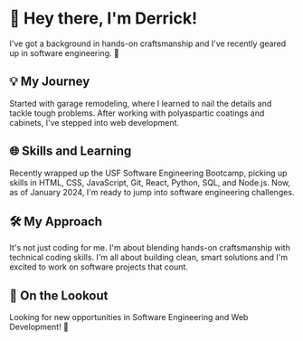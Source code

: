 # 👋 Hey there, I'm Derrick!

I've got a background in hands-on craftsmanship and I've recently geared up in software engineering. 🚀

## 💡 My Journey

Started with garage remodeling, where I learned to nail the details and tackle tough problems. After working with polyaspartic coatings and cabinets, I've stepped into web development.

## 🌐 Skills and Learning

Recently wrapped up the USF Software Engineering Bootcamp, picking up skills in HTML, CSS, JavaScript, Git, React, Python, SQL, and Node.js. Now, as of January 2024, I'm ready to jump into software engineering challenges.

## 🛠️ My Approach

It's not just coding for me. I'm about blending hands-on craftsmanship with technical coding skills. I'm all about building clean, smart solutions and I'm excited to work on software projects that count.

## 🚀 On the Lookout

Looking for new opportunities in Software Engineering and Web Development! 🚀
